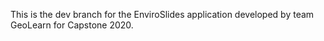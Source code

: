 This is the dev branch for the EnviroSlides application developed by team GeoLearn for Capstone 2020.
